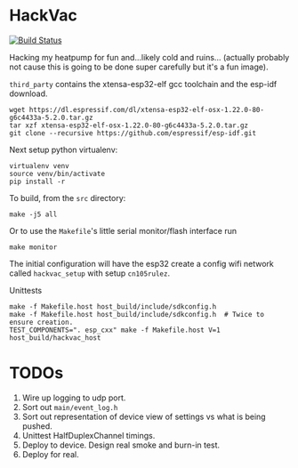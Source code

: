 HackVac
=======
[![Build Status](https://travis-ci.org/awong-dev/hackvac.svg?branch=master)](https://travis-ci.org/awong-dev/hackvac)

Hacking my heatpump for fun and...likely cold and ruins... (actually probably not cause this is going to be done super carefully but it's a fun image).

`third_party` contains the xtensa-esp32-elf gcc toolchain and the esp-idf download.
```
wget https://dl.espressif.com/dl/xtensa-esp32-elf-osx-1.22.0-80-g6c4433a-5.2.0.tar.gz
tar xzf xtensa-esp32-elf-osx-1.22.0-80-g6c4433a-5.2.0.tar.gz
git clone --recursive https://github.com/espressif/esp-idf.git
```

Next setup python virtualenv:
```
virtualenv venv
source venv/bin/activate
pip install -r
```

To build, from the `src` directory:
```
make -j5 all
```

Or to use the `Makefile`'s little serial monitor/flash interface run
```
make monitor
```

The initial configuration will have the esp32 create a config wifi network
called `hackvac_setup` with setup `cn105rulez`.

Unittests
```
make -f Makefile.host host_build/include/sdkconfig.h
make -f Makefile.host host_build/include/sdkconfig.h  # Twice to ensure creation.
TEST_COMPONENTS=". esp_cxx" make -f Makefile.host V=1 host_build/hackvac_host 
```

TODOs
=====
1. Wire up logging to udp port.
2. Sort out `main/event_log.h`
3. Sort out representation of device view of settings vs what is being pushed.
4. Unittest HalfDuplexChannel timings.
5. Deploy to device. Design real smoke and burn-in test.
6. Deploy for real.
